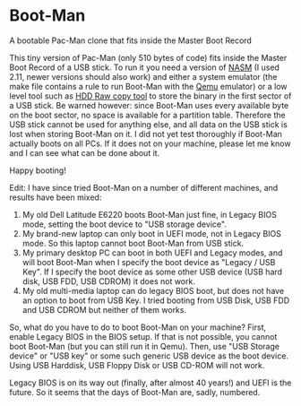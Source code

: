 # Boot-Man
A bootable Pac-Man clone that fits inside the Master Boot Record

This tiny version of Pac-Man (only 510 bytes of code) fits inside the Master Boot Record of a USB stick.
To run it you need a version of [NASM](https://www.nasm.us/) (I used 2.11, newer versions should also work) and either a system emulator
(the make file contains a rule to run Boot-Man with the [Qemu](https://www.qemu.org/download/) emulator) or a low level tool such as [HDD Raw copy tool](https://hddguru.com/software/HDD-Raw-Copy-Tool/) to store the binary
in the first sector of a USB stick. Be warned however: since Boot-Man uses every available byte on the boot
sector, no space is available for a partition table. Therefore the USB stick cannot be used for anything else,
and all data on the USB stick is lost when storing Boot-Man on it. I did not yet test thoroughly if Boot-Man
actually boots on all PCs. If it does not on your machine, please let me know and I can see what can be done 
about it.

Happy booting!

Edit: I have since tried Boot-Man on a number of different machines, and results have been mixed:
1. My old Dell Latitude E6220 boots Boot-Man just fine, in Legacy BIOS mode, setting the boot device to "USB storage device". 
2. My brand-new laptop can only boot in UEFI mode, not in Legacy BIOS mode. So this laptop cannot boot Boot-Man from USB stick.
3. My primary desktop PC can boot in both UEFI and Legacy modes, and will boot Boot-Man when I specify the boot device as "Legacy / USB Key". If I specify the boot device as some other USB device (USB hard disk, USB FDD, USB CDROM) it does not work.
4. My old multi-media laptop can do legacy BIOS boot, but does not have an option to boot from USB Key. I tried booting from USB Disk, USB FDD and USB CDROM but neither of them works.

So, what do you have to do to boot Boot-Man on your machine? First, enable Legacy BIOS in the BIOS setup. If that is not possible, you cannot boot Boot-Man (but you can still run it in Qemu). Then, use "USB Storage device" or "USB key" or some such generic USB device as the boot device. Using USB Harddisk, USB Floppy Disk or USB CD-ROM will not work. 

Legacy BIOS is on its way out (finally, after almost 40 years!) and UEFI is the future. So it seems that the days of Boot-Man are, sadly, numbered.

